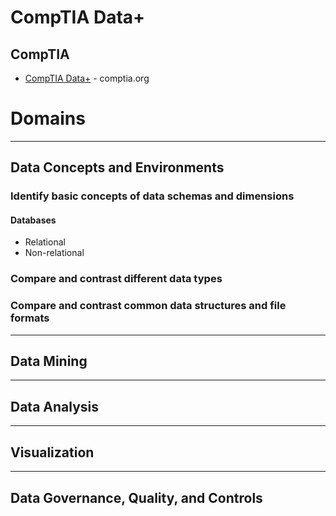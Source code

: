 # CompTIA Data+

## CompTIA
* [CompTIA Data+](https://www.comptia.org/certifications/data) - comptia.org

# Domains
-----
## Data Concepts and Environments
### Identify basic concepts of data schemas and dimensions
#### Databases
* Relational
* Non-relational


### Compare and contrast different data types
### Compare and contrast common data structures and file formats
-----
## Data Mining
-----
## Data Analysis
-----
## Visualization
-----
## Data Governance, Quality, and Controls
